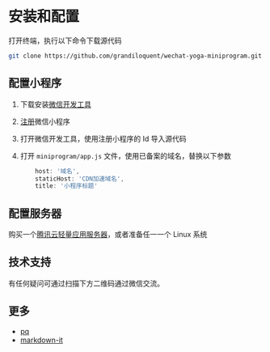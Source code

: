 # 安装和配置

打开终端，执行以下命令下载源代码

```sh
git clone https://github.com/grandiloquent/wechat-yoga-miniprogram.git
``` 

## 配置小程序

1. 下载安装[微信开发工具](https://developers.weixin.qq.com/miniprogram/dev/devtools/stable.html)
2. [注册](https://mp.weixin.qq.com/)微信小程序
3. 打开微信开发工具，使用注册小程序的 Id 导入源代码
4. 打开 `miniprogram/app.js` 文件，使用已备案的域名，替换以下参数

	```js
	    host: '域名',
	    staticHost: 'CDN加速域名',
	    title: '小程序标题'
	```

## 配置服务器

购买一个[腾讯云轻量应用服务器](https://url.cn/GjP63TLp)，或者准备任一一个 Linux 系统

## 技术支持

有任何疑问可通过扫描下方二维码通过微信交流。



## 更多

- [pq](https://github.com/lib/pq)
- [markdown-it](https://github.com/markdown-it/markdown-it)
